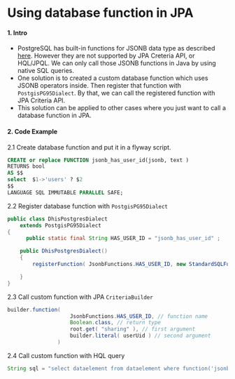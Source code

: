 # Using database function in JPA

#### 1. Intro
- PostgreSQL has built-in functions for JSONB data type as described [here](https://www.postgresql.org/docs/9.5/functions-json.html). However they are not supported by JPA Creteria API, or HQL/JPQL. We can only call those JSONB functions in Java by using native SQL queries.  
- One solution is to created a custom database function which uses JSONB operators inside. Then register that function with `PostgisPG95Dialect`. By that, we can call the registered function with JPA Criteria API.
- This solution can be applied to other cases where you just want to call a database function in JPA. 

#### 2. Code Example
2.1 Create database function and put it in a flyway script.
```sql
CREATE or replace FUNCTION jsonb_has_user_id(jsonb, text )
RETURNS bool
AS $$
select  $1->'users' ? $2
$$
LANGUAGE SQL IMMUTABLE PARALLEL SAFE;
```

2.2 Register database function with `PostgisPG95Dialect`
```java
public class DhisPostgresDialect
    extends PostgisPG95Dialect
{
      public static final String HAS_USER_ID = "jsonb_has_user_id" ;

    public DhisPostgresDialect()
    {
        registerFunction( JsonbFunctions.HAS_USER_ID, new StandardSQLFunction( JsonbFunctions.HAS_USER_ID, StandardBasicTypes.BOOLEAN ) );

    }
}
```
2.3 Call custom function with JPA `CriteriaBuilder`

```java
builder.function(  
                    JsonbFunctions.HAS_USER_ID, // function name
                    Boolean.class, // return type
                    root.get( "sharing" ), // first argument
                    builder.literal( userUid ) // second argument
                )
```
2.4 Call custom function with HQL query
```java
String sql = "select dataelement from dataelement where function('jsonb_has_user_id', sharing, 'y2pwrlq0RAa')";
```